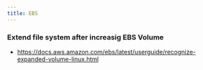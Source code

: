 ```yaml
---
title: EBS
---
```


### Extend file system after increasig EBS Volume

- https://docs.aws.amazon.com/ebs/latest/userguide/recognize-expanded-volume-linux.html

